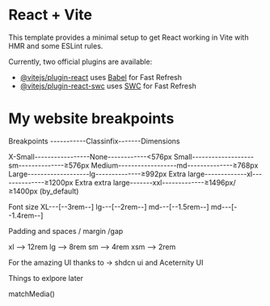 # React + Vite

This template provides a minimal setup to get React working in Vite with HMR and some ESLint rules.

Currently, two official plugins are available:

- [@vitejs/plugin-react](https://github.com/vitejs/vite-plugin-react/blob/main/packages/plugin-react/README.md) uses [Babel](https://babeljs.io/) for Fast Refresh
- [@vitejs/plugin-react-swc](https://github.com/vitejs/vite-plugin-react-swc) uses [SWC](https://swc.rs/) for Fast Refresh

# My website breakpoints

Breakpoints -----------Classinfix-------Dimensions

X-Small-----------------None------------<576px
Small-------------------sm--------------≥576px
Medium------------------md--------------≥768px
Large-------------------lg--------------≥992px
Extra large-------------xl--------------≥1200px
Extra extra large-------xxl-------------≥1496px/≥1400px (by_default)

Font size
XL---[--3rem--]
lg---[--2rem--]
md---[--1.5rem--]
md---[--1.4rem--]

Padding and spaces / margin /gap

xl --> 12rem
lg --> 8rem
sm --> 4rem
xsm --> 2rem

For the amazing UI thanks to ->
shdcn ui and
Aceternity UI

Things to exlpore later

matchMedia()
